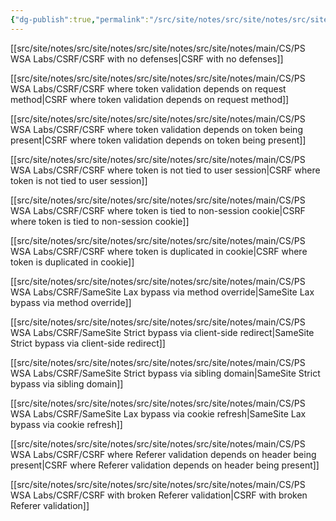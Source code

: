 ```yaml
---
{"dg-publish":true,"permalink":"/src/site/notes/src/site/notes/src/site/notes/src/site/notes/main/cs/ps-wsa-labs/csrf/csrf/"}
---
```







[[src/site/notes/src/site/notes/src/site/notes/src/site/notes/main/CS/PS WSA Labs/CSRF/CSRF with no defenses\|CSRF with no defenses]]

[[src/site/notes/src/site/notes/src/site/notes/src/site/notes/main/CS/PS WSA Labs/CSRF/CSRF where token validation depends on request method\|CSRF where token validation depends on request method]]

[[src/site/notes/src/site/notes/src/site/notes/src/site/notes/main/CS/PS WSA Labs/CSRF/CSRF where token validation depends on token being present\|CSRF where token validation depends on token being present]]

[[src/site/notes/src/site/notes/src/site/notes/src/site/notes/main/CS/PS WSA Labs/CSRF/CSRF where token is not tied to user session\|CSRF where token is not tied to user session]]

[[src/site/notes/src/site/notes/src/site/notes/src/site/notes/main/CS/PS WSA Labs/CSRF/CSRF where token is tied to non-session cookie\|CSRF where token is tied to non-session cookie]]

[[src/site/notes/src/site/notes/src/site/notes/src/site/notes/main/CS/PS WSA Labs/CSRF/CSRF where token is duplicated in cookie\|CSRF where token is duplicated in cookie]]

[[src/site/notes/src/site/notes/src/site/notes/src/site/notes/main/CS/PS WSA Labs/CSRF/SameSite Lax bypass via method override\|SameSite Lax bypass via method override]]

[[src/site/notes/src/site/notes/src/site/notes/src/site/notes/main/CS/PS WSA Labs/CSRF/SameSite Strict bypass via client-side redirect\|SameSite Strict bypass via client-side redirect]]

[[src/site/notes/src/site/notes/src/site/notes/src/site/notes/main/CS/PS WSA Labs/CSRF/SameSite Strict bypass via sibling domain\|SameSite Strict bypass via sibling domain]]

[[src/site/notes/src/site/notes/src/site/notes/src/site/notes/main/CS/PS WSA Labs/CSRF/SameSite Lax bypass via cookie refresh\|SameSite Lax bypass via cookie refresh]]

[[src/site/notes/src/site/notes/src/site/notes/src/site/notes/main/CS/PS WSA Labs/CSRF/CSRF where Referer validation depends on header being present\|CSRF where Referer validation depends on header being present]]

[[src/site/notes/src/site/notes/src/site/notes/src/site/notes/main/CS/PS WSA Labs/CSRF/CSRF with broken Referer validation\|CSRF with broken Referer validation]]
